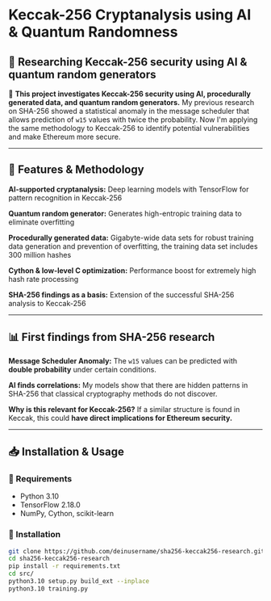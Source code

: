 # Keccak-256 Cryptanalysis using AI & Quantum Randomness  

## 🔬 Researching Keccak-256 security using AI & quantum random generators

🚀 **This project investigates Keccak-256 security using AI, procedurally generated data, and quantum random generators.**
My previous research on SHA-256 showed a statistical anomaly in the message scheduler that allows prediction of `w15` values ​​with twice the probability.
Now I'm applying the same methodology to Keccak-256 to identify potential vulnerabilities and make Ethereum more secure.

---

## 🔑 Features & Methodology

**AI-supported cryptanalysis:** Deep learning models with TensorFlow for pattern recognition in Keccak-256

**Quantum random generator:** Generates high-entropic training data to eliminate overfitting

**Procedurally generated data:** Gigabyte-wide data sets for robust training data generation and prevention of overfitting, the training data set includes 300 million hashes

**Cython & low-level C optimization:** Performance boost for extremely high hash rate processing

**SHA-256 findings as a basis:** Extension of the successful SHA-256 analysis to Keccak-256

---


## 📊 First findings from SHA-256 research

**Message Scheduler Anomaly:** The `w15` values ​​can be predicted with **double probability** under certain conditions.

**AI finds correlations:** My models show that there are hidden patterns in SHA-256 that classical cryptography methods do not discover.

**Why is this relevant for Keccak-256?** If a similar structure is found in Keccak, this could **have direct implications for Ethereum security.**

---

## 📥 Installation & Usage

### 🔧 Requirements
- Python 3.10
- TensorFlow 2.18.0
- NumPy, Cython, scikit-learn

### 📌 Installation

```bash
git clone https://github.com/deinusername/sha256-keccak256-research.git
cd sha256-keccak256-research
pip install -r requirements.txt
cd src/
python3.10 setup.py build_ext --inplace
python3.10 training.py
